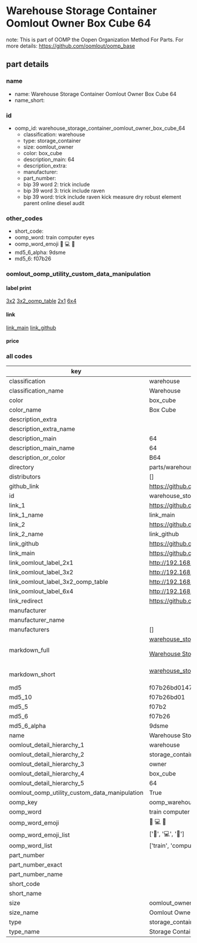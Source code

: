 # Warehouse Storage Container Oomlout Owner Box Cube 64  

note: This is part of OOMP the Oopen Organization Method For Parts. For more details: https://github.com/oomlout/oomp_base

##  part details
  







### name
* name: Warehouse Storage Container Oomlout Owner Box Cube 64
* name_short: 
### id
* oomp_id: warehouse_storage_container_oomlout_owner_box_cube_64
  * classification: warehouse
  * type: storage_container
  * size: oomlout_owner
  * color: box_cube
  * description_main: 64
  * description_extra: 
  * manufacturer: 
  * part_number: 
  * bip 39 word 2: trick include
  * bip 39 word 3: trick include raven
  * bip 39 word: trick include raven kick measure dry robust element parent online diesel audit

### other_codes
* short_code: 
* oomp_word: train computer eyes
* oomp_word_emoji :train: :computer: :eyes:
* md5_6_alpha: 9dsme
* md5_6: f07b26






### oomlout_oomp_utility_custom_data_manipulation
#### label print
[3x2](http://192.168.1.245:1112/?label=oomp%209dsme)
[3x2_oomp_table](http://192.168.1.108:1112/?label=oomp%209dsme)
[2x1](http://192.168.1.242:1112/?label=oomp%209dsme)
[6x4](http://192.168.1.55:1112/?label=oomp%209dsme)    

#### link

[link_main](https://github.com/oomlout/oomlout_oomp_version_1_messy/tree/main/parts/warehouse_storage_container_oomlout_owner_box_cube_64) [link_github](https://github.com/oomlout/oomlout_oomp_version_1_messy/tree/main/parts/warehouse_storage_container_oomlout_owner_box_cube_64)                             

#### price







### all codes 
| key | value |  
| --- | --- |  
| classification | warehouse |  
| classification_name | Warehouse |  
| color | box_cube |  
| color_name | Box Cube |  
| description_extra |  |  
| description_extra_name |  |  
| description_main | 64 |  
| description_main_name | 64 |  
| description_or_color | B64 |  
| directory | parts/warehouse_storage_container_oomlout_owner_box_cube_64 |  
| distributors | [] |  
| github_link | https://github.com/oomlout/oomlout_oomp_part_src/tree/main/parts/warehouse_storage_container_oomlout_owner_box_cube_64 |  
| id | warehouse_storage_container_oomlout_owner_box_cube_64 |  
| link_1 | https://github.com/oomlout/oomlout_oomp_version_1_messy/tree/main/parts/warehouse_storage_container_oomlout_owner_box_cube_64 |  
| link_1_name | link_main |  
| link_2 | https://github.com/oomlout/oomlout_oomp_version_1_messy/tree/main/parts/warehouse_storage_container_oomlout_owner_box_cube_64 |  
| link_2_name | link_github |  
| link_github | https://github.com/oomlout/oomlout_oomp_version_1_messy/tree/main/parts/warehouse_storage_container_oomlout_owner_box_cube_64 |  
| link_main | https://github.com/oomlout/oomlout_oomp_version_1_messy/tree/main/parts/warehouse_storage_container_oomlout_owner_box_cube_64 |  
| link_oomlout_label_2x1 | http://192.168.1.242:1112/?label=oomp%209dsme |  
| link_oomlout_label_3x2 | http://192.168.1.245:1112/?label=oomp%209dsme |  
| link_oomlout_label_3x2_oomp_table | http://192.168.1.108:1112/?label=oomp%209dsme |  
| link_oomlout_label_6x4 | http://192.168.1.55:1112/?label=oomp%209dsme |  
| link_redirect | https://github.com/oomlout/oomlout_oomp_version_1_messy/tree/main/parts/warehouse_storage_container_oomlout_owner_box_cube_64 |  
| manufacturer |  |  
| manufacturer_name |  |  
| manufacturers | [] |  
| markdown_full | [warehouse_storage_container_oomlout_owner_box_cube_64](none)<br>[](none)<br>[Warehouse Storage Container Oomlout Owner Box Cube 64](none)<br><br> |  
| markdown_short | [warehouse_storage_container_oomlout_owner_box_cube_64](none)<br><br> |  
| md5 | f07b26bd0147b7690ec4f7a364dc9f43 |  
| md5_10 | f07b26bd01 |  
| md5_5 | f07b2 |  
| md5_6 | f07b26 |  
| md5_6_alpha | 9dsme |  
| name | Warehouse Storage Container Oomlout Owner Box Cube 64 |  
| oomlout_detail_hierarchy_1 | warehouse |  
| oomlout_detail_hierarchy_2 | storage_container |  
| oomlout_detail_hierarchy_3 | owner |  
| oomlout_detail_hierarchy_4 | box_cube |  
| oomlout_detail_hierarchy_5 | 64 |  
| oomlout_oomp_utility_custom_data_manipulation | True |  
| oomp_key | oomp_warehouse_storage_container_oomlout_owner_box_cube_64 |  
| oomp_word | train computer eyes |  
| oomp_word_emoji | :train: :computer: :eyes: |  
| oomp_word_emoji_list | [':train:', ':computer:', ':eyes:'] |  
| oomp_word_list | ['train', 'computer', 'eyes'] |  
| part_number |  |  
| part_number_exact |  |  
| part_number_name |  |  
| short_code |  |  
| short_name |  |  
| size | oomlout_owner |  
| size_name | Oomlout Owner |  
| type | storage_container |  
| type_name | Storage Container |  
